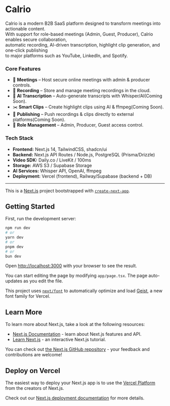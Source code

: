 # Calrio

Calrio is a modern B2B SaaS platform designed to transform meetings into actionable content.  
With support for role-based meetings (Admin, Guest, Producer), Calrio enables secure collaboration,  
automatic recording, AI-driven transcription, highlight clip generation, and one-click publishing  
to major platforms such as YouTube, LinkedIn, and Spotify.

### Core Features
- 🎥 **Meetings** – Host secure online meetings with admin & producer controls.
- 📼 **Recording** – Store and manage meeting recordings in the cloud.
- 🤖 **AI Transcription** – Auto-generate transcripts with Whisper/AI(Coming Soon).
- ✂️ **Smart Clips** – Create highlight clips using AI & ffmpeg(Coming Soon).
- 🚀 **Publishing** – Push recordings & clips directly to external platforms(Coming Soon).
- 🔐 **Role Management** – Admin, Producer, Guest access control.

### Tech Stack
- **Frontend:** Next.js 14, TailwindCSS, shadcn/ui
- **Backend:** Next.js API Routes / Node.js, PostgreSQL (Prisma/Drizzle)
- **Video SDK:** Daily.co / LiveKit / 100ms
- **Storage:** AWS S3 / Supabase Storage
- **AI Services:** Whisper API, OpenAI, ffmpeg
- **Deployment:** Vercel (frontend), Railway/Supabase (backend + DB)

---

This is a [Next.js](https://nextjs.org) project bootstrapped with [`create-next-app`](https://nextjs.org/docs/app/api-reference/cli/create-next-app).

## Getting Started

First, run the development server:

```bash
npm run dev
# or
yarn dev
# or
pnpm dev
# or
bun dev
```

Open [http://localhost:3000](http://localhost:3000) with your browser to see the result.

You can start editing the page by modifying `app/page.tsx`. The page auto-updates as you edit the file.

This project uses [`next/font`](https://nextjs.org/docs/app/building-your-application/optimizing/fonts) to automatically optimize and load [Geist](https://vercel.com/font), a new font family for Vercel.

## Learn More

To learn more about Next.js, take a look at the following resources:

- [Next.js Documentation](https://nextjs.org/docs) - learn about Next.js features and API.
- [Learn Next.js](https://nextjs.org/learn) - an interactive Next.js tutorial.

You can check out [the Next.js GitHub repository](https://github.com/vercel/next.js) - your feedback and contributions are welcome!

## Deploy on Vercel

The easiest way to deploy your Next.js app is to use the [Vercel Platform](https://vercel.com/new?utm_medium=default-template&filter=next.js&utm_source=create-next-app&utm_campaign=create-next-app-readme) from the creators of Next.js.

Check out our [Next.js deployment documentation](https://nextjs.org/docs/app/building-your-application/deploying) for more details.
